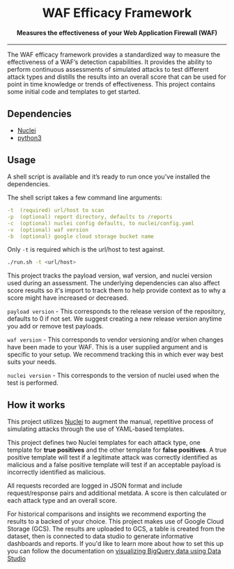 <h1 align="center">
  <br> WAF Efficacy Framework
</h1>

<h4 align="center">Measures the effectiveness of your Web Application Firewall (WAF)</h4>

---
The WAF efficacy framework provides a standardized way to measure the effectiveness of a WAF’s detection capabilities. It provides the ability to perform continuous assessments of simulated attacks to test different attack types and distills the results into an overall score that can be used for point in time knowledge or trends of effectiveness. This project contains some initial code and templates to get started.

## Dependencies

* [Nuclei](https://nuclei.projectdiscovery.io/)
* [python3](https://www.python.org/downloads/)

## Usage

A shell script is available and it’s ready to run once you've installed the dependencies. 

The shell script takes a few command line arguments:

```yaml
-t  (required) url/host to scan
-p  (optional) report directory, defaults to /reports
-c  (optional) nuclei config defaults, to nuclei/config.yaml
-v  (optional) waf version 
-b  (optional) google cloud storage bucket name
```
Only `-t`  is required which is the url/host to test against. 

```sh
./run.sh -t <url/host>
```

This project tracks the payload version, waf version, and nuclei version used during an assessment. The underlying dependencies can also affect score results so it's import to track them to help provide context as to why a score might have increased or decreased.

`payload version` - This corresponds to the release version of the repository, defaults to 0 if not set. We suggest creating a new release version anytime you add or remove test payloads.

`waf version` - This corresponds to vendor versioning and/or when changes have been made to your WAF. This is a user supplied argument and is specific to your setup. We recommend tracking this in which ever way best suits your needs.   

`nuclei version` - This corresponds to the version of nuclei used when the test is performed. 

## How it works

This project utilizes [Nuclei](https://nuclei.projectdiscovery.io/) to augment the manual, repetitive process of simulating attacks through the use of YAML-based templates. 

This project defines two Nuclei templates for each attack type, one template for **true positives** and the other template for **false positives**. A true positive template will test if a legitimate attack was correctly identified as malicious and a false positive template will test if an acceptable payload is incorrectly identified as malicious. 

All requests recorded are logged in JSON format and include request/response pairs and additional metdata. A score is then calculated or each attack type and an overall score.

For historical comparisons and insights we recommend exporting the results to a backed of your choice. This project makes use of Google Cloud Storage (GCS). The results are uploaded to GCS, a table is created from the dataset, then is connected to data studio to generate informative dashboards and reports. If you'd like to learn more about how to set this up you can follow the documentation on [visualizing BigQuery data using Data Studio](https://cloud.google.com/bigquery/docs/visualize-data-studio)  
